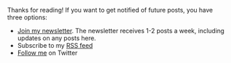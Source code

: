 ---
---

Thanks for reading! If you want to get notified of future posts, you
have three options:

- [Join my newsletter](https://buttondown.email/nelhage). The
  newsletter receives 1-2 posts a week, including updates on any posts
  here.
- Subscribe to my  [RSS feed](/atom.xml)
- [Follow me](https://twitter.com/nelhage)  on Twitter
